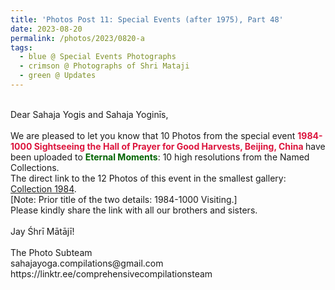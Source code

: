 ```yaml
---
title: 'Photos Post 11: Special Events (after 1975), Part 48'
date: 2023-08-20
permalink: /photos/2023/0820-a
tags:
  - blue @ Special Events Photographs
  - crimson @ Photographs of Shri Mataji
  - green @ Updates
---
```


<p>
<br>
Dear Sahaja Yogis and Sahaja Yoginīs,<br>
<br>
We are pleased to let you know that 10 Photos from the special event <font color="Crimson"><b>1984-1000 Sightseeing the Hall of Prayer for Good Harvests, Beijing, China </b></font> have been uploaded to <font color="DarkGreen"><b>Eternal Moments</b></font>: 10 high resolutions from the Named Collections.<br>
The direct link to the 12 Photos of this event in the smallest gallery: <a href="https://eternalmoments.smugmug.com/Collections/Yogi-Mahajan-Collection/1984/"> Collection 1984</a>.<br>
[Note: Prior title of the two details: 1984-1000 Visiting.]<br>
Please kindly share the link with all our brothers and sisters.<br>
<br>
Jay Śhrī Mātājī!<br>
<br>
The Photo Subteam<br>
sahajayoga.compilations@gmail.com<br>
https://linktr.ee/comprehensivecompilationsteam<br>
</p>